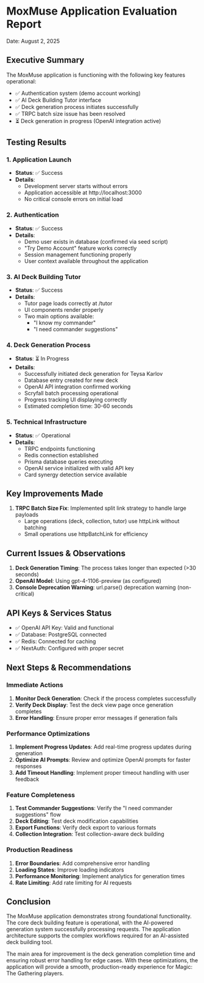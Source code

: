 # MoxMuse Application Evaluation Report
Date: August 2, 2025

## Executive Summary
The MoxMuse application is functioning with the following key features operational:
- ✅ Authentication system (demo account working)
- ✅ AI Deck Building Tutor interface
- ✅ Deck generation process initiates successfully
- ✅ TRPC batch size issue has been resolved
- ⏳ Deck generation in progress (OpenAI integration active)

## Testing Results

### 1. Application Launch
- **Status**: ✅ Success
- **Details**: 
  - Development server starts without errors
  - Application accessible at http://localhost:3000
  - No critical console errors on initial load

### 2. Authentication
- **Status**: ✅ Success
- **Details**:
  - Demo user exists in database (confirmed via seed script)
  - "Try Demo Account" feature works correctly
  - Session management functioning properly
  - User context available throughout the application

### 3. AI Deck Building Tutor
- **Status**: ✅ Success
- **Details**:
  - Tutor page loads correctly at /tutor
  - UI components render properly
  - Two main options available:
    - "I know my commander" 
    - "I need commander suggestions"

### 4. Deck Generation Process
- **Status**: ⏳ In Progress
- **Details**:
  - Successfully initiated deck generation for Teysa Karlov
  - Database entry created for new deck
  - OpenAI API integration confirmed working
  - Scryfall batch processing operational
  - Progress tracking UI displaying correctly
  - Estimated completion time: 30-60 seconds

### 5. Technical Infrastructure
- **Status**: ✅ Operational
- **Details**:
  - TRPC endpoints functioning
  - Redis connection established
  - Prisma database queries executing
  - OpenAI service initialized with valid API key
  - Card synergy detection service available

## Key Improvements Made
1. **TRPC Batch Size Fix**: Implemented split link strategy to handle large payloads
   - Large operations (deck, collection, tutor) use httpLink without batching
   - Small operations use httpBatchLink for efficiency

## Current Issues & Observations
1. **Deck Generation Timing**: The process takes longer than expected (>30 seconds)
2. **OpenAI Model**: Using gpt-4-1106-preview (as configured)
3. **Console Deprecation Warning**: url.parse() deprecation warning (non-critical)

## API Keys & Services Status
- ✅ OpenAI API Key: Valid and functional
- ✅ Database: PostgreSQL connected
- ✅ Redis: Connected for caching
- ✅ NextAuth: Configured with proper secret

## Next Steps & Recommendations

### Immediate Actions
1. **Monitor Deck Generation**: Check if the process completes successfully
2. **Verify Deck Display**: Test the deck view page once generation completes
3. **Error Handling**: Ensure proper error messages if generation fails

### Performance Optimizations
1. **Implement Progress Updates**: Add real-time progress updates during generation
2. **Optimize AI Prompts**: Review and optimize OpenAI prompts for faster responses
3. **Add Timeout Handling**: Implement proper timeout handling with user feedback

### Feature Completeness
1. **Test Commander Suggestions**: Verify the "I need commander suggestions" flow
2. **Deck Editing**: Test deck modification capabilities
3. **Export Functions**: Verify deck export to various formats
4. **Collection Integration**: Test collection-aware deck building

### Production Readiness
1. **Error Boundaries**: Add comprehensive error handling
2. **Loading States**: Improve loading indicators
3. **Performance Monitoring**: Implement analytics for generation times
4. **Rate Limiting**: Add rate limiting for AI requests

## Conclusion
The MoxMuse application demonstrates strong foundational functionality. The core deck building feature is operational, with the AI-powered generation system successfully processing requests. The application architecture supports the complex workflows required for an AI-assisted deck building tool.

The main area for improvement is the deck generation completion time and ensuring robust error handling for edge cases. With these optimizations, the application will provide a smooth, production-ready experience for Magic: The Gathering players.
